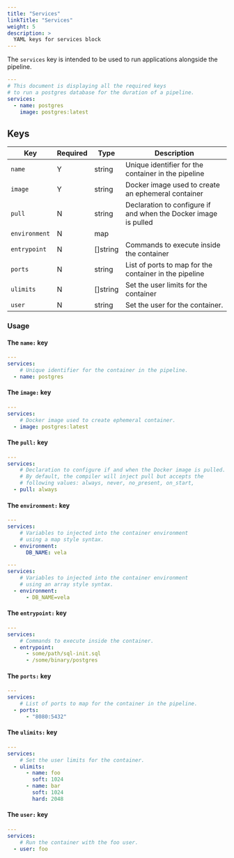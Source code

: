 ```yaml
---
title: "Services"
linkTitle: "Services"
weight: 5
description: >
  YAML keys for services block
---
```


The `services` key is intended to be used to run applications alongside the pipeline.

```yaml
---
# This document is displaying all the required keys
# to run a postgres database for the duration of a pipeline.
services: 
  - name: postgres
    image: postgres:latest
```

## Keys

| Key           | Required | Type            | Description                                                     |
|---------------|----------|-----------------|-----------------------------------------------------------------|
| `name`        | Y        | string          | Unique identifier for the container in the pipeline             |
| `image`       | Y        | string          | Docker image used to create an ephemeral container              |
| `pull`        | N        | string          | Declaration to configure if and when the Docker image is pulled |
| `environment` | N        | map || []string | Variables to inject into the container environment              |
| `entrypoint`  | N        | []string        | Commands to execute inside the container                        |
| `ports`       | N        | string          | List of ports to map for the container in the pipeline          |
| `ulimits`     | N        | []string        | Set the user limits for the container                           |
| `user`        | N        | string          | Set the user for the container. |

### Usage

#### The `name:` key

```yaml
---
services: 
    # Unique identifier for the container in the pipeline.
  - name: postgres
```

#### The `image:` key

```yaml
---
services: 
    # Docker image used to create ephemeral container.
  - image: postgres:latest
```

#### The `pull:` key

```yaml
---
services: 
    # Declaration to configure if and when the Docker image is pulled.
    # By default, the compiler will inject pull but accepts the 
    # following values: always, never, no_present, on_start, 
  - pull: always
```

#### The `environment:` key

```yaml
---
services: 
    # Variables to injected into the container environment
    # using a map style syntax.
  - environment:
      DB_NAME: vela
```

```yaml
---
services: 
    # Variables to injected into the container environment
    # using an array style syntax.
  - environment:
      - DB_NAME=vela
```

#### The `entrypoint:` key

```yaml
---
services: 
    # Commands to execute inside the container.
  - entrypoint:
      - some/path/sql-init.sql
      - /some/binary/postgres
```

#### The `ports:` key

```yaml
---
services: 
    # List of ports to map for the container in the pipeline.
  - ports: 
      - "8080:5432"
```

#### The `ulimits:` key

```yaml
---
services:
    # Set the user limits for the container.
  - ulimits:
      - name: foo
        soft: 1024
      - name: bar
        soft: 1024
        hard: 2048
```

#### The `user:` key

```yaml
---
services:
    # Run the container with the foo user.
  - user: foo
```
